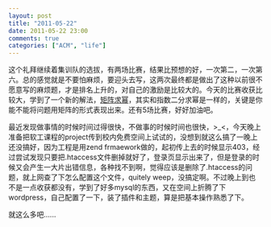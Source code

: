 ```yaml
---
layout: post
title: "2011-05-22"
date: 2011-05-22 23:00
comments: true
categories: ["ACM", "life"]
---
```


这个礼拜继续着集训队的选拔，有两场比赛，结果比预想的好，一次第二，一次第六。总的感觉就是不要怕麻烦，要迎头去写，这两次最终都是做出了这种以前很不愿意写的麻烦题，才是排名上升的，对自己的激励是比较大的。今天的比赛收获比较大，学到了一个新的解法，[矩阵求幂](http://www.matrix67.com/blog/archives/276)，其实和指数二分求幂是一样的，关键是你能不能将问题用矩阵的形式表现出来。还有5场比赛，好好加油吧。

最近发现做事情的时候时间过得很快，不做事的时候时间也很快，>_<，今天晚上准备把软工课程的project传到校内免费空间上试试的，没想到就这么搞了一晚上还没搞好，因为工程是用zend frmaework做的，起初传上去的时候显示403，经过尝试发现只要把.htaccess文件删掉就好了，登录页显示出来了，但是登录的时候又会产生一大片出错信息，各种找不到啊，觉得应该是删除了.htaccess的问题，就上网查了下怎么配置这个文件，quitely weep，没搞定啊。不过晚上到也不是一点收获都没有，学到了好多mysql的东西，又在空间上折腾了下wordpress，自己配置了一下，装了插件和主题，算是把基本操作熟悉了下。

就这么多吧......
